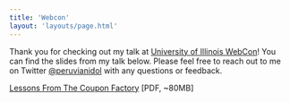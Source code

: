 ```yaml
---
title: 'Webcon'
layout: 'layouts/page.html'
---
```


Thank you for checking out my talk at [University of Illinois WebCon](http://webcon.illinois.edu/)! You can find the slides from my talk below. Please feel free to reach out to me on Twitter [@peruvianidol](https://twitter.com/peruvianidol) with any questions or feedback.

[Lessons From The Coupon Factory](/slides/lessons-from-the-coupon-factory.pdf) \[PDF, ~80MB\]